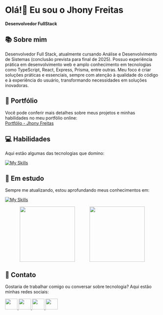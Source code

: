 # Olá!👋 Eu sou o Jhony Freitas  
**Desenvolvedor FullStack**  

## 📚 Sobre mim  
Desenvolvedor Full Stack, atualmente cursando Análise e Desenvolvimento de Sistemas (conclusão prevista para final de 2025). Possuo experiência prática em desenvolvimento web e amplo conhecimento em tecnologias como TypeScript, React, Express, Prisma, entre outras. Meu foco é criar soluções práticas e essenciais, sempre com atenção à qualidade do código e à experiência do usuário, transformando necessidades em soluções inovadoras.
<br />

## 🔗 Portfólio  
Você pode conferir mais detalhes sobre meus projetos e minhas habilidades no meu portfólio online:  
[Portfólio - Jhony Freitas](https://johndevstudio.com)

## 💻 Habilidades  
Aqui estão algumas das tecnologias que domino:

[![My Skills](https://skillicons.dev/icons?i=react,next,javascript,typescript,redux,tailwind,sass,styledcomponents,html,css,nodejs,express,prisma,postman,postgres,mysql,git,jest,vite,vscode,npm,figma,linux)](https://skillicons.dev)

## 🚧 Em estudo  
Sempre me atualizando, estou aprofundando meus conhecimentos em:

[![My Skills](https://skillicons.dev/icons?i=dart,flutter,cs,php,vue)](https://skillicons.dev)

<div style="display: flex; justify-content: space-evenly;">
  <img height="180em" src="https://github-readme-stats.vercel.app/api?username=setDevJohn&show_icons=true&theme=radical&include_all_commits=true&count_private=true"/>
  <img height="180em" src="https://github-readme-stats.vercel.app/api/top-langs/?username=setDevJohn&layout=compact&langs_count=8&theme=radical"/>
</div>

## 🤝 Contato  
Gostaria de trabalhar comigo ou conversar sobre tecnologia? Aqui estão minhas redes sociais:

<p align="left"> 
  <a href="https://www.linkedin.com/in/jhony-freitas/" target="_blank" rel="noreferrer">
    <img src="https://raw.githubusercontent.com/danielcranney/readme-generator/main/public/icons/socials/linkedin.svg" width="40" height="35" />
  </a>
  <a href ="https://api.whatsapp.com/send?phone=5511948127577&text" target="_blank" rel="noreferrer">
    <img src="whatsapp.png" width="40" height="35" />
  </a>
  <a href ="mailto:setdevjohn@gmail.com" target="_blank" rel="noreferrer">
    <img src="email-icone.png" width="40" height="35" />
  </a>
  <a href="https://discord.com/users/jhonyFreitas#1359" target="_blank" rel="noreferrer">
    <img src="https://raw.githubusercontent.com/danielcranney/readme-generator/main/public/icons/socials/discord.svg" width="40" height="35" />
  </a> 
</p>
